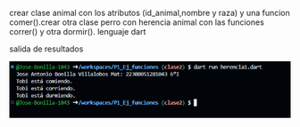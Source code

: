 crear clase animal con los atributos (id_animal,nombre y raza) y una funcion comer().crear otra clase perro con herencia animal con las funciones correr() y otra dormir(). lenguaje dart

salida de resultados

![alt text](image-10.png)